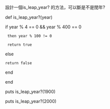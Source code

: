 設計一個is_leap_year? 的方法，可以斷是不是閏年?

def is_leap_year?(year)

  if year % 4 == 0 && year % 400 == 0
     
     then year % 100 != 0
     
     return true
    
  else
  
    return false 
    
  end
  
end

puts is_leap_year?(1900) 

puts is_leap_year?(2000)
